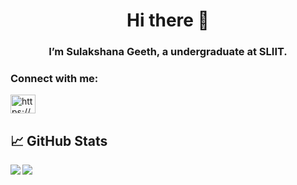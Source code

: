 <h1 align="center">Hi there 👋</h1>
<h3 align="center">I’m Sulakshana Geeth, a undergraduate at SLIIT.</h3>

<h3 align="left">Connect with me:</h3>
<p align="left">
<a href="https://linkedin.com/in/https://www.linkedin.com/in/sulakshana-geeth-b72585225/" target="blank"><img align="center" src="https://raw.githubusercontent.com/rahuldkjain/github-profile-readme-generator/master/src/images/icons/Social/linked-in-alt.svg" alt="https://www.linkedin.com/in/sulakshana-geeth-b72585225/" height="30" width="40" /></a>
</p>

## &#x1f4c8; GitHub Stats

<img align="left" src="https://github-readme-stats.vercel.app/api/top-langs/?username=sulakshanageeth&theme=dark" />

<img align="center" src="https://github-readme-stats.vercel.app/api//?username=sulakshanageeth&theme=dark" />
